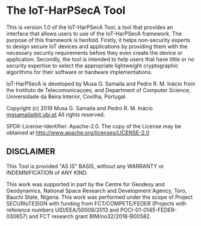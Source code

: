 # The IoT-HarPSecA Tool

This is version 1.0 of the IoT-HarPSecA Tool, a tool that provides an interface that allows users to use of the IoT-HarPSecA framework. The purpose of this framework is twofold. Firstly, it helps non-security experts to design secure IoT devices and applications by providing them with the necessary security requirements before they even create the device or application. Secondly, the tool is intended to help users that have little or no security expertise to select the appropriate lightweight cryptographic algorithms for their software or hardware implementations.

IoT-HarPSecA is developed by Musa G. Samaila and Pedro R. M. Inácio from the Instituto de Telecomunicaçoes, and Department of Computer Science, Universidade da Beira Interior, Covilha, Portugal.
		
Copyright (c) 2019 Musa G. Samaila and Pedro R. M. Inácio <mgsamaila@it.ubi.pt>
All rights reserved.


SPDX-License-Identifier: Apache-2.0. The copy of the License may be obtained at http://www.apache.org/licenses/LICENSE-2.0 
      
## DISCLAIMER
This Tool is provided \"AS IS\" BASIS, without any WARRANTY or INDEMNIFICATION of ANY KIND. 
         
This work was supported in part by the Centre for Geodesy and Geodynamics, National Space Research and Development Agency, Toro, Bauchi State, Nigeria. This work was performed under the scope of Project SECURIoTESIGN with funding from FCT/COMPETE/FEDER (Projects with reference numbers UID/EEA/50008/2013 and POCI-01-0145-FEDER-030657) and FCT research grant BIM/no32/2018-B00582.
